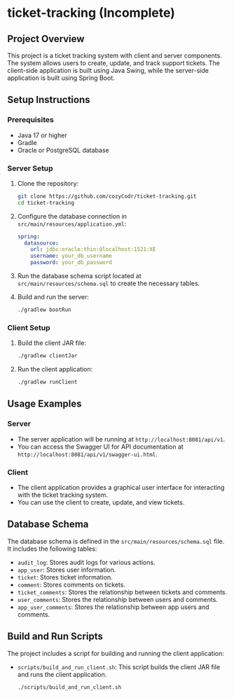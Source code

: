 # ticket-tracking (Incomplete)

## Project Overview

This project is a ticket tracking system with client and server components. The system allows users to create, update, and track support tickets. The client-side application is built using Java Swing, while the server-side application is built using Spring Boot.

## Setup Instructions

### Prerequisites

- Java 17 or higher
- Gradle
- Oracle or PostgreSQL database

### Server Setup

1. Clone the repository:
   ```bash
   git clone https://github.com/cozyCodr/ticket-tracking.git
   cd ticket-tracking
   ```

2. Configure the database connection in `src/main/resources/application.yml`:
   ```yaml
   spring:
     datasource:
       url: jdbc:oracle:thin:@localhost:1521:XE
       username: your_db_username
       password: your_db_password
   ```

3. Run the database schema script located at `src/main/resources/schema.sql` to create the necessary tables.

4. Build and run the server:
   ```bash
   ./gradlew bootRun
   ```

### Client Setup

1. Build the client JAR file:
   ```bash
   ./gradlew clientJar
   ```

2. Run the client application:
   ```bash
   ./gradlew runClient
   ```

## Usage Examples

### Server

- The server application will be running at `http://localhost:8081/api/v1`.
- You can access the Swagger UI for API documentation at `http://localhost:8081/api/v1/swagger-ui.html`.

### Client

- The client application provides a graphical user interface for interacting with the ticket tracking system.
- You can use the client to create, update, and view tickets.

## Database Schema

The database schema is defined in the `src/main/resources/schema.sql` file. It includes the following tables:

- `audit_log`: Stores audit logs for various actions.
- `app_user`: Stores user information.
- `ticket`: Stores ticket information.
- `comment`: Stores comments on tickets.
- `ticket_comments`: Stores the relationship between tickets and comments.
- `user_comments`: Stores the relationship between users and comments.
- `app_user_comments`: Stores the relationship between app users and comments.

## Build and Run Scripts

The project includes a script for building and running the client application:

- `scripts/build_and_run_client.sh`: This script builds the client JAR file and runs the client application.
  ```bash
  ./scripts/build_and_run_client.sh
  ```
